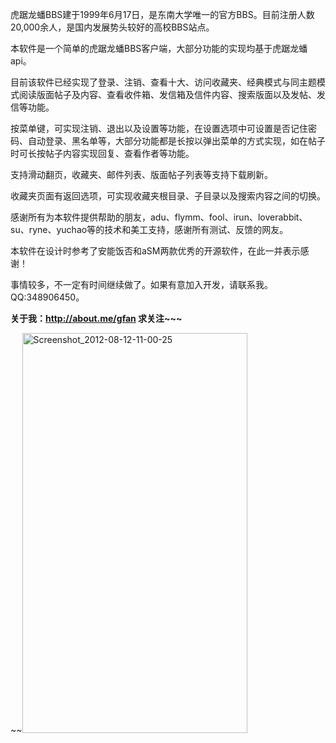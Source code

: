 <p>虎踞龙蟠BBS建于1999年6月17日，是东南大学唯一的官方BBS。目前注册人数20,000余人，是国内发展势头较好的高校BBS站点。</p>
<p>本软件是一个简单的虎踞龙蟠BBS客户端，大部分功能的实现均基于虎踞龙蟠api。</p>
<p>目前该软件已经实现了登录、注销、查看十大、访问收藏夹、经典模式与同主题模式阅读版面帖子及内容、查看收件箱、发信箱及信件内容、搜索版面以及发帖、发信等功能。</p>
<p>按菜单键，可实现注销、退出以及设置等功能，在设置选项中可设置是否记住密码、自动登录、黑名单等，大部分功能都是长按以弹出菜单的方式实现，如在帖子时可长按帖子内容实现回复、查看作者等功能。</p>
<p>支持滑动翻页，收藏夹、邮件列表、版面帖子列表等支持下载刷新。</p>
<p>收藏夹页面有返回选项，可实现收藏夹根目录、子目录以及搜索内容之间的切换。</p>
<p>感谢所有为本软件提供帮助的朋友，adu、flymm、fool、irun、loverabbit、su、ryne、yuchao等的技术和美工支持，感谢所有测试、反馈的网友。</p>
<p>本软件在设计时参考了安能饭否和aSM两款优秀的开源软件，在此一并表示感谢！</p>
<p>事情较多，不一定有时间继续做了。如果有意加入开发，请联系我。QQ:348906450。</p>
<p><b>关于我：<a href='http://about.me/gfan'><a href='http://about.me/gfan'>http://about.me/gfan</a></a> 求关注~~~</b></p>~~<a href='http://www.flickr.com/photos/zhui_feng/7985134280/' title='Screenshot_2012-08-12-11-00-25 by 追风, on Flickr'><img src='http://farm9.staticflickr.com/8301/7985134280_11a98cf895_z.jpg' alt='Screenshot_2012-08-12-11-00-25' width='360' height='640'>